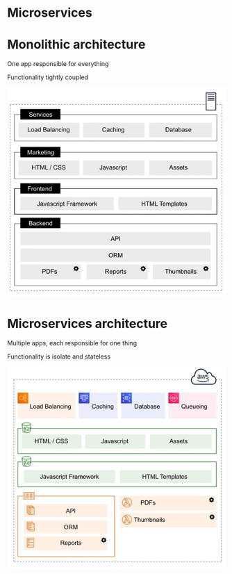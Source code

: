 # Microservices

# Monolithic architecture

One app responsible for everything

Functionality tightly coupled

![Untitled](Microservices%2012a9e05e22c84bde8f1fd425f6c4446f/Untitled.png)

# Microservices architecture

Multiple apps, each responsible for one thing

Functionality is isolate and stateless

![Untitled](Microservices%2012a9e05e22c84bde8f1fd425f6c4446f/Untitled%201.png)